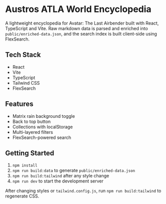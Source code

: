 # Austros ATLA World Encyclopedia

A lightweight encyclopedia for Avatar: The Last Airbender built with React, TypeScript and Vite. Raw markdown data is parsed and enriched into `public/enriched-data.json`, and the search index is built client-side using FlexSearch.

## Tech Stack
- React
- Vite
- TypeScript
- Tailwind CSS
- FlexSearch

## Features
- Matrix rain background toggle
- Back to top button
- Collections with localStorage
- Multi-layered filters
- FlexSearch-powered search

## Getting Started
1. `npm install`
2. `npm run build:data` to generate `public/enriched-data.json`
3. `npm run build:tailwind` after any style change
4. `npm run dev` to start the development server

After changing styles or `tailwind.config.js`, run `npm run build:tailwind` to regenerate CSS. 
